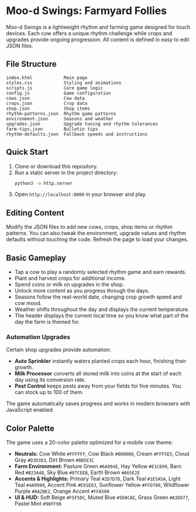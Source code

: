 # Moo-d Swings: Farmyard Follies

Moo-d Swings is a lightweight rhythm and farming game designed for touch devices. Each cow offers a unique rhythm challenge while crops and upgrades provide ongoing progression. All content is defined in easy to edit JSON files.

## File Structure
```
index.html            Main page
styles.css            Styling and animations
scripts.js            Core game logic
config.js             Game configuration
cows.json             Cow data
crops.json            Crop data
shop.json             Shop items
rhythm-patterns.json  Rhythm game patterns
environment.json      Seasons and weather
upgrades.json         Upgrade tuning and rhythm tolerances
farm-tips.json        Bulletin tips
rhythm-defaults.json  Fallback speeds and instructions
```

## Quick Start
1. Clone or download this repository.
2. Run a static server in the project directory:
   ```bash
   python3 -m http.server
   ```
3. Open `http://localhost:8000` in your browser and play.

## Editing Content
Modify the JSON files to add new cows, crops, shop items or rhythm patterns. You can also tweak the environment, upgrade values and rhythm defaults without touching the code. Refresh the page to load your changes.
## Basic Gameplay
- Tap a cow to play a randomly selected rhythm game and earn rewards.
- Plant and harvest crops for additional income.
- Spend coins or milk on upgrades in the shop.
- Unlock more content as you progress through the days.
 - Seasons follow the real-world date, changing crop growth speed and cow mood.
 - Weather shifts throughout the day and displays the current temperature.
- The header displays the current local time so you know what part of the day the farm is themed for.

### Automation Upgrades
Certain shop upgrades provide automation:
- **Auto Sprinkler** instantly waters planted crops each hour, finishing their growth.
- **Milk Processor** converts all stored milk into coins at the start of each day using its conversion rate.
- **Pest Control** keeps pests away from your fields for five minutes. You can stock up to 100 of them.

The game automatically saves progress and works in modern browsers with JavaScript enabled.

## Color Palette
The game uses a 20-color palette optimized for a mobile cow theme:

- **Neutrals:** Cow White `#FFFFFF`, Cow Black `#000000`, Cream `#FFF5E5`, Cloud Gray `#D3D3D3`, Dirt Brown `#8B5E3C`
- **Farm Environment:** Pasture Green `#6A994E`, Hay Yellow `#E1C699`, Barn Red `#B23A48`, Sky Blue `#87CEEB`, Earth Brown `#A65E2E`
- **Accents & Highlights:** Primary Teal `#2D7D7D`, Dark Teal `#1E5A5A`, Light Teal `#4A9999`, Accent Pink `#E91E63`, Sunflower Yellow `#FFD700`, Wildflower Purple `#8A2BE2`, Orange Accent `#FFA500`
- **UI & HUD:** Soft Beige `#F5F5DC`, Muted Blue `#5D8CAE`, Grass Green `#A3D977`, Pastel Mint `#98FF98`

